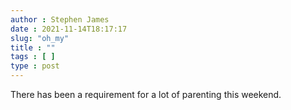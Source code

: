 ```yaml
---
author : Stephen James
date : 2021-11-14T18:17:17
slug: "oh_my" 
title : ""
tags : [ ]
type : post
---
```

There has been a requirement for a lot of parenting this weekend.